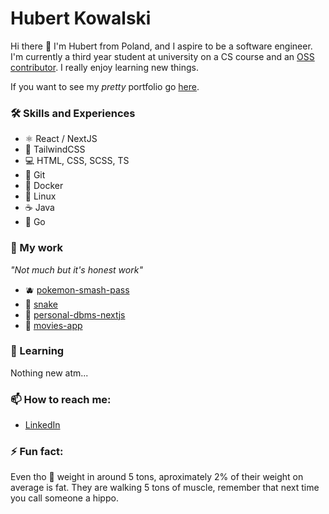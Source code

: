 # Hubert Kowalski

Hi there 👋 I'm Hubert from Poland, and I aspire to be a software engineer. I'm currently a third year student at university on a CS course and an [OSS contributor](https://github.com/radix-vue/shadcn-vue/pull/249).
I really enjoy learning new things.

If you want to see my _pretty_ portfolio go [here](https://personal-portfolio-one-tan.vercel.app/).

### 🛠 Skills and Experiences

- ⚛ React / NextJS
- 💨 TailwindCSS
- 💻 HTML, CSS, SCSS, TS
- 🐙 Git
- 🐳 Docker
- 🐧 Linux
- ☕️ Java
- 🦫 Go

### 🔭 My work

_"Not much but it's honest work"_

- 🫐 [pokemon-smash-pass](https://pokemon-smash-pass.vercel.app/)
- 🐍 [snake](https://snake-eosin-one.vercel.app/)
- 💽 [personal-dbms-nextjs](https://github.com/hubcio2115/personal-dbms-nextjs)
- 🍿 [movies-app](https://github.com/hubcio2115/movies-app-frontend)

### 🌱 Learning

Nothing new atm...

### 📫 How to reach me:

- [LinkedIn](https://www.linkedin.com/in/hubert-kowalski-447aaa213/)

### ⚡ Fun fact:

Even tho 🦛 weight in around 5 tons, aproximately 2% of their weight on average is fat. They are walking 5 tons of muscle, remember that next time you call someone a hippo.

